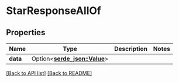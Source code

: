 # StarResponseAllOf

## Properties

Name | Type | Description | Notes
------------ | ------------- | ------------- | -------------
**data** | Option<[**serde_json::Value**](SerdeJsonValue.md)> |  | 

[[Back to API list]](../README.md#documentation-for-api-endpoints) [[Back to README]](../README.md)


